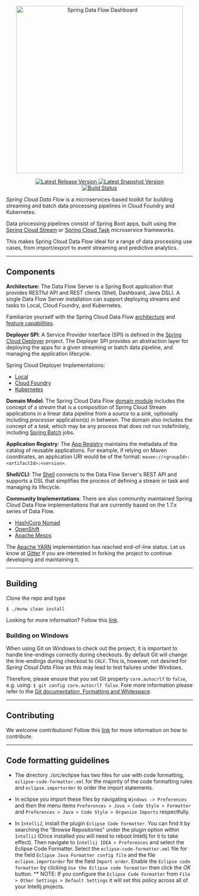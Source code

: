<p align="center">
  <a href="https://dataflow.spring.io/">
    <img alt="Spring Data Flow Dashboard" title="Spring Data Flow" src="https://i.imgur.com/hpeKaRk.png" width="450" />
  </a>
</p>

<p align="center">
  <a href="https://dataflow.spring.io/getting-started/">
    <img src="https://spring.io/badges/spring-cloud-dataflow/ga.svg"
         alt="Latest Release Version" />
  </a>
  <a href="https://dataflow.spring.io/getting-started/">
    <img src="https://spring.io/badges/spring-cloud-dataflow/snapshot.svg"
         alt="Latest Snapshot Version" />
  </a>
  <br>
  <a href="https://build.spring.io/browse/SCD-BMASTER">
    <img src="https://build.spring.io/plugins/servlet/wittified/build-status/SCD-BMASTER"
         alt="Build Status" />
  </a>
</p>

*Spring Cloud Data Flow* is a microservices-based toolkit for building streaming and batch data processing pipelines in
Cloud Foundry and Kubernetes.

Data processing pipelines consist of Spring Boot apps, built using the [Spring Cloud Stream](https://github.com/spring-cloud/spring-cloud-stream)
or [Spring Cloud Task](https://github.com/spring-cloud/spring-cloud-task) microservice frameworks. 

This makes Spring Cloud Data Flow ideal for a range of data processing use cases, from import/export to event streaming
and predictive analytics.

----

## Components

**Architecture**: The Data Flow Server is a Spring Boot application that provides RESTful API and REST clients (Shell,
Dashboard, Java DSL).
A single Data Flow Server installation can support deploying streams and tasks to Local, Cloud Foundry, and Kubernetes.

Familiarize yourself with the Spring Cloud Data Flow [architecture](https://dataflow.spring.io/docs/concepts/architecture/)
and [feature capabilities](https://dataflow.spring.io/features/).

**Deployer SPI**: A Service Provider Interface (SPI) is defined in the [Spring Cloud Deployer](https://github.com/spring-cloud/spring-cloud-deployer)
project. The Deployer SPI provides an abstraction layer for deploying the apps for a given streaming or batch data pipeline,
and managing the application lifecycle.

Spring Cloud Deployer Implementations:

* [Local](https://github.com/spring-cloud/spring-cloud-deployer-local)
* [Cloud Foundry](https://github.com/spring-cloud/spring-cloud-deployer-cloudfoundry)
* [Kubernetes](https://github.com/spring-cloud/spring-cloud-deployer-kubernetes)

**Domain Model**: The Spring Cloud Data Flow [domain module](https://github.com/spring-cloud/spring-cloud-dataflow/tree/master/spring-cloud-dataflow-core)
includes the concept of a *stream* that is a composition of Spring Cloud Stream applications in a linear data pipeline
from a *source* to a *sink*, optionally including *processor* application(s) in between. The domain also includes the
concept of a *task*, which may be any process that does not run indefinitely, including [Spring Batch](https://github.com/spring-projects/spring-batch)
jobs.

**Application Registry**: The [App Registry](https://github.com/spring-cloud/spring-cloud-dataflow/tree/master/spring-cloud-dataflow-registry)
maintains the metadata of the catalog of reusable applications.
For example, if relying on Maven coordinates, an application URI would be of the format:
`maven://<groupId>:<artifactId>:<version>`.

**Shell/CLI**: The [Shell](https://github.com/spring-cloud/spring-cloud-dataflow/tree/master/spring-cloud-dataflow-shell)
connects to the Data Flow Server's REST API and supports a DSL that simplifies the process of defining a stream or task
and managing its lifecycle.

**Community Implementations**: There are also community maintained Spring Cloud Data Flow implementations that are currently
based on the 1.7.x series of Data Flow.

 * [HashiCorp Nomad](https://github.com/donovanmuller/spring-cloud-dataflow-server-nomad)
 * [OpenShift](https://github.com/donovanmuller/spring-cloud-dataflow-server-openshift)
 * [Apache Mesos](https://github.com/trustedchoice/spring-cloud-dataflow-server-mesos)

The [Apache YARN](https://github.com/spring-cloud/spring-cloud-dataflow-server-yarn) implementation has reached end-of-line
status. Let us know at [Gitter](https://gitter.im/spring-cloud/spring-cloud-dataflow) if you are interested in forking
the project to continue developing and maintaining it.

----

## Building

Clone the repo and type 

    $ ./mvnw clean install 

Looking for more information? Follow this [link](https://github.com/spring-cloud/spring-cloud-dataflow/blob/master/spring-cloud-dataflow-docs/src/main/asciidoc/appendix-building.adoc).

### Building on Windows

When using Git on Windows to check out the project, it is important to handle line-endings correctly during checkouts.
By default Git will change the line-endings during checkout to `CRLF`. This is, however, not desired for _Spring Cloud Data Flow_
as this may lead to test failures under Windows.

Therefore, please ensure that you set Git property `core.autocrlf` to `false`, e.g. using: `$ git config core.autocrlf false`.
Fore more information please refer to the [Git documentation, Formatting and Whitespace](https://git-scm.com/book/en/v2/Customizing-Git-Git-Configuration).

----

## Contributing

We welcome contributions! Follow this [link](https://github.com/spring-cloud/spring-cloud-dataflow/blob/master/spring-cloud-dataflow-docs/src/main/asciidoc/appendix-contributing.adoc) for more information on how to contribute.

----

## Code formatting guidelines

* The directory ./src/eclipse has two files for use with code formatting, `eclipse-code-formatter.xml` for the majority of the code formatting rules and `eclipse.importorder` to order the import statements.

* In eclipse you import these files by navigating `Windows -> Preferences` and then the menu items `Preferences > Java > Code Style > Formatter` and `Preferences > Java > Code Style > Organize Imports` respectfully.

* In `IntelliJ`, install the plugin `Eclipse Code Formatter`.  You can find it by searching the "Browse Repositories" under the plugin option within `IntelliJ` (Once installed you will need to reboot Intellij for it to take effect).
Then navigate to `Intellij IDEA > Preferences` and select the Eclipse Code Formatter.  Select the `eclipse-code-formatter.xml` file for the field `Eclipse Java Formatter config file` and the file `eclipse.importorder` for the field `Import order`.
Enable the `Eclipse code formatter` by clicking `Use the Eclipse code formatter` then click the *OK* button.
** NOTE: If you configure the `Eclipse Code Formatter` from `File > Other Settings > Default Settings` it will set this policy across all of your Intellij projects.
